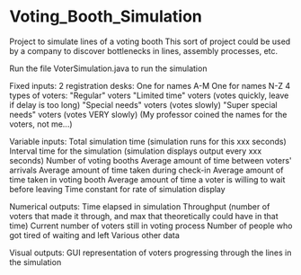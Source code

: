 # Voting_Booth_Simulation

Project to simulate lines of a voting booth
This sort of project could be used by a company to discover bottlenecks in lines, assembly processes, etc.

Run the file VoterSimulation.java to run the simulation

Fixed inputs:
  2 registration desks:
    One for names A-M
    One for names N-Z
  4 types of voters:
    "Regular" voters
    "Limited time" voters (votes quickly, leave if delay is too long)
    "Special needs" voters (votes slowly)
    "Super special needs" voters (votes VERY slowly)
      (My professor coined the names for the voters, not me...)

Variable inputs:
  Total simulation time (simulation runs for this xxx seconds)
  Interval time for the simulation (simulation displays output every xxx seconds)
  Number of voting booths
  Average amount of time between voters' arrivals
  Average amount of time taken during check-in
  Average amount of time taken in voting booth
  Average amount of time a voter is willing to wait before leaving
  Time constant for rate of simulation display
  
Numerical outputs:
  Time elapsed in simulation
  Throughput (number of voters that made it through, and max that theoretically could have in that time)
  Current number of voters still in voting process
  Number of people who got tired of waiting and left
  Various other data
  
Visual outputs:
  GUI representation of voters progressing through the lines in the simulation
  
  
